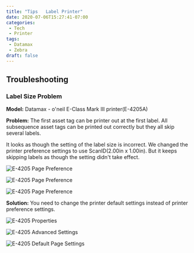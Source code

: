 ```yaml
---
title: "Tips   Label Printer"
date: 2020-07-06T15:27:41-07:00
categories:
 - Tech
 - Printer
tags:
 - Datamax
 - Zebra
draft: false
---
```


## Troubleshooting
### Label Size Problem
**Model:** Datamax - o'neil E-Class Mark III printer(E-4205A)

**Problem:**
The first asset tag can be printer out at the first label. 
All subsequence asset tags can be printed out correctly but they all skip several labels.

It looks as though the setting of the label size is incorrect. 
We changed the printer preference settings to use ScanID(2.00in x 1.00in).
But it keeps skipping labels as though the setting didn't take effect.

![E-4205 Page Preference](/images/2020/E-4205_Page.jpg)

![E-4205 Page Preference](/images/2020/E-4205_Graphics.jpg)

![E-4205 Page Preference](/images/2020/E-4205_Stock.jpg)

 
**Solution:**
You need to change the printer default settings instead of printer preference settings.

![E-4205 Properties](/images/2020/E-4205_Properties.JPG)

![E-4205 Advanced Settings](/images/2020/E-4205_Advanced.JPG)

![E-4205 Default Page Settings](/images/2020/E-4205_Defaults_Page.JPG)

